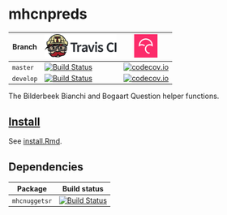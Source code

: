 # mhcnpreds

Branch   |[![Travis CI logo](man/figures/TravisCI.png)](https://travis-ci.org)                                                                     | [![Codecov logo](man/figures/Codecov.png)](https://www.codecov.io)
---------|-----------------------------------------------------------------------------------------------------------------------------------------|---------------------------------------------------------------------------------------------------------------------------------------------
`master` |[![Build Status](https://travis-ci.org/richelbilderbeek/mhcnpreds.svg?branch=master)](https://travis-ci.org/richelbilderbeek/mhcnpreds)  | [![codecov.io](https://codecov.io/github/richelbilderbeek/mhcnpreds/coverage.svg?branch=master)](https://codecov.io/github/richelbilderbeek/mhcnpreds?branch=master)
`develop`|[![Build Status](https://travis-ci.org/richelbilderbeek/mhcnpreds.svg?branch=develop)](https://travis-ci.org/richelbilderbeek/mhcnpreds) | [![codecov.io](https://codecov.io/github/richelbilderbeek/mhcnpreds/coverage.svg?branch=develop)](https://codecov.io/github/richelbilderbeek/mhcnpreds?branch=develop)

The Bilderbeek Bianchi and Bogaart Question helper functions.

## [Install](install.Rmd)

See [install.Rmd](install.Rmd).

## Dependencies

Package             |Build status
--------------------|---------------------------------------------------------------------------------------------------------------------------------------------------------------
`mhcnuggetsr`       |[![Build Status](https://travis-ci.org/richelbilderbeek/mhcnuggetsr.svg?branch=master)](https://travis-ci.org/richelbilderbeek/mhcnuggetsr)

